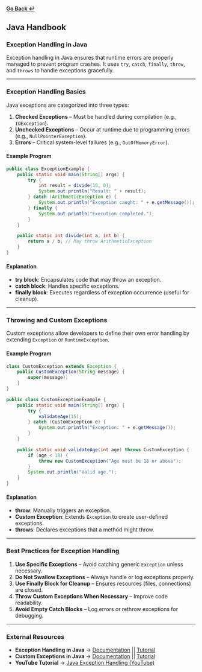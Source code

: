 #### [Go Back ↩](../README.md)

## Java Handbook

### Exception Handling in Java

Exception handling in Java ensures that runtime errors are properly managed to prevent program crashes. It uses `try`, `catch`, `finally`, `throw`, and `throws` to handle exceptions gracefully.

---  

### Exception Handling Basics

Java exceptions are categorized into three types:

1. **Checked Exceptions** – Must be handled during compilation (e.g., `IOException`).
2. **Unchecked Exceptions** – Occur at runtime due to programming errors (e.g., `NullPointerException`).
3. **Errors** – Critical system-level failures (e.g., `OutOfMemoryError`).

#### Example Program
```java
public class ExceptionExample {
    public static void main(String[] args) {
        try {
            int result = divide(10, 0);
            System.out.println("Result: " + result);
        } catch (ArithmeticException e) {
            System.out.println("Exception caught: " + e.getMessage());
        } finally {
            System.out.println("Execution completed.");
        }
    }

    public static int divide(int a, int b) {
        return a / b; // May throw ArithmeticException
    }
}
```  

#### Explanation
- **try block**: Encapsulates code that may throw an exception.
- **catch block**: Handles specific exceptions.
- **finally block**: Executes regardless of exception occurrence (useful for cleanup).

---  

### Throwing and Custom Exceptions

Custom exceptions allow developers to define their own error handling by extending `Exception` or `RuntimeException`.

#### Example Program
```java
class CustomException extends Exception {
    public CustomException(String message) {
        super(message);
    }
}

public class CustomExceptionExample {
    public static void main(String[] args) {
        try {
            validateAge(15);
        } catch (CustomException e) {
            System.out.println("Exception: " + e.getMessage());
        }
    }

    public static void validateAge(int age) throws CustomException {
        if (age < 18) {
            throw new CustomException("Age must be 18 or above");
        }
        System.out.println("Valid age.");
    }
}
```  

#### Explanation
- **throw**: Manually triggers an exception.
- **Custom Exception**: Extends `Exception` to create user-defined exceptions.
- **throws**: Declares exceptions that a method might throw.

---  

### Best Practices for Exception Handling

1. **Use Specific Exceptions** – Avoid catching generic `Exception` unless necessary.
2. **Do Not Swallow Exceptions** – Always handle or log exceptions properly.
3. **Use Finally Block for Cleanup** – Ensures resources (files, connections) are closed.
4. **Throw Custom Exceptions When Necessary** – Improve code readability.
5. **Avoid Empty Catch Blocks** – Log errors or rethrow exceptions for debugging.

---  

### External Resources

- **Exception Handling in Java** → [Documentation](https://www.geeksforgeeks.org/exceptions-in-java/) || [Tutorial](https://www.baeldung.com/java-exceptions)
- **Custom Exceptions in Java** → [Documentation](https://www.geeksforgeeks.org/user-defined-custom-exception-in-java/) || [Tutorial](https://www.baeldung.com/java-new-custom-exception)
- **YouTube Tutorial** → [Java Exception Handling (YouTube)](https://youtu.be/IZu5rZTN7PI?feature=shared)

